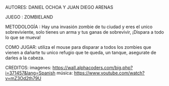 AUTORES: DANIEL OCHOA Y JUAN DIEGO ARENAS

JUEGO : ZOMBIELAND

METODOLOGÍA : Hay una invasión zombie de tu ciudad y eres el unico sobreviviente, solo tienes un arma y tus ganas de sobrevivir, ¡Dispara a todo lo que se mueva!

COMO JUGAR: utiliza el mouse para disparar a todos los zombies que vienen a dañarte tu unico refugio que te queda, un tanque, asegurate de darles a la cabeza.


CREDITOS: 
imagenes: https://wall.alphacoders.com/big.php?i=371457&lang=Spanish
música: https://www.youtube.com/watch?v=mZ3Od2th79U
